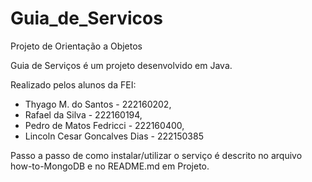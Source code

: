 # Guia_de_Servicos
Projeto de Orientação a Objetos

Guia de Serviços é um projeto desenvolvido em Java.

Realizado pelos alunos da FEI:

   * Thyago M. do Santos - 222160202,
   * Rafael da Silva - 222160194,
   * Pedro de Matos Fedricci - 222160400,
   * Lincoln Cesar Goncalves Dias - 222150385
   
Passo a passo de como instalar/utilizar o serviço é descrito no arquivo how-to-MongoDB e no README.md em Projeto.
